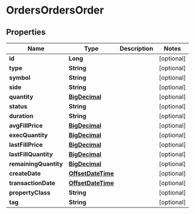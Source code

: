 # OrdersOrdersOrder

## Properties
Name | Type | Description | Notes
------------ | ------------- | ------------- | -------------
**id** | **Long** |  |  [optional]
**type** | **String** |  |  [optional]
**symbol** | **String** |  |  [optional]
**side** | **String** |  |  [optional]
**quantity** | [**BigDecimal**](BigDecimal.md) |  |  [optional]
**status** | **String** |  |  [optional]
**duration** | **String** |  |  [optional]
**avgFillPrice** | [**BigDecimal**](BigDecimal.md) |  |  [optional]
**execQuantity** | [**BigDecimal**](BigDecimal.md) |  |  [optional]
**lastFillPrice** | [**BigDecimal**](BigDecimal.md) |  |  [optional]
**lastFillQuantity** | [**BigDecimal**](BigDecimal.md) |  |  [optional]
**remainingQuantity** | [**BigDecimal**](BigDecimal.md) |  |  [optional]
**createDate** | [**OffsetDateTime**](OffsetDateTime.md) |  |  [optional]
**transactionDate** | [**OffsetDateTime**](OffsetDateTime.md) |  |  [optional]
**propertyClass** | **String** |  |  [optional]
**tag** | **String** |  |  [optional]
